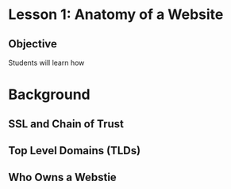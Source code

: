 # Lesson 1: Anatomy of a Website

## Objective

Students will learn how

# Background


## SSL and Chain of Trust

## Top Level Domains (TLDs)

## Who Owns a Webstie


